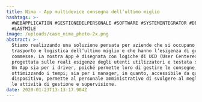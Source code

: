 ```yaml
---
title: Nima - App multidevice consegna dell’ultimo miglio
hashtags: >-
  #WEBAPPLICATION #GESTIONEDELPERSONALE #SOFTWARE #SYSTEMINTEGRATOR #DELIVERY
  #LASTMILE
image: /uploads/case_nima_photo-2x.png
abstract: >-
  Stiamo realizzando una soluzione pensata per aziende che si occupano di
  trasporto e logistica dell’ultimo miglio e che hanno l’esigenza di gestire più
  commesse. La nostra App è disegnata con logiche di UCD (User Centered Design),
  progettata sulle reali esigenze degli utenti utilizzatori e testata sul campo.
  Un App sia per i driver, poiché permette loro di gestire le consegne,
  ottimizzando i tempi; sia per i manager, in quanto, accessibile da qualsiasi
  dispositivo, permette al personale amministrativo di svolgere al meglio tutte
  le attività di gestione e supervisione.
date: 2020-01-23T13:13:17.904Z
---
```

